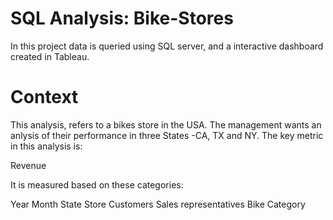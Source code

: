 #  SQL Analysis: Bike-Stores

 In this project data is queried using SQL server, and a interactive dashboard created in Tableau.

# Context

This analysis, refers to a bikes store in the USA. The management wants an anlysis of their performance in three States -CA, TX and NY. 
The key metric in this analysis is:

Revenue

It is measured based on these categories:

Year
Month
State
Store
Customers
Sales representatives
Bike Category
